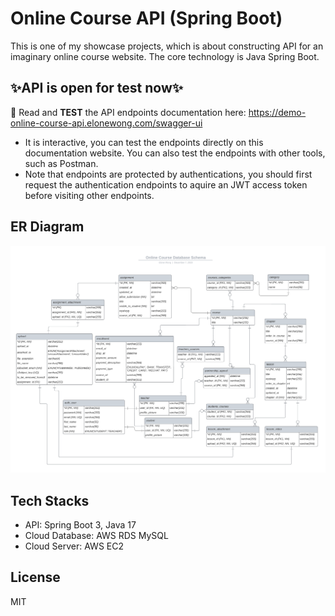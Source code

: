 # Online Course API (Spring Boot)
This is one of my showcase projects, which is about constructing API for an imaginary online course website. The core technology is Java Spring Boot.  

## ✨API is open for test now✨
📄 Read and **TEST** the API endpoints documentation here: https://demo-online-course-api.elonewong.com/swagger-ui  
- It is interactive, you can test the endpoints directly on this documentation website. You can also test the endpoints with other tools, such as Postman.  
- Note that endpoints are protected by authentications, you should first request the authentication endpoints to aquire an JWT access token before visiting other endpoints.  

## ER Diagram
![online_course_erd.png](./online_course_erd.png?raw=true)  

## Tech Stacks

- API: Spring Boot 3, Java 17  
- Cloud Database: AWS RDS MySQL  
- Cloud Server: AWS EC2  

## License

MIT  
